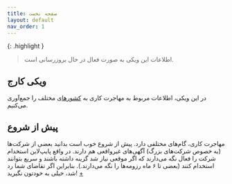 ```yaml
---
title: صفحه نخست
layout: default
nav_order: 1
---
```


{: .highlight }
> اطلاعات این ویکی به صورت فعال در حال بروزرسانی است.


## ویکی کارج
در این ویکی، اطلاعات مربوط به مهاجرت کاری به [کشورها](/countries/index.html)ی مختلف را جمع‌آوری می‌کنیم.

## پیش از شروع
مهاجرت کاری، گام‌های مختلفی دارد. پیش از شروع خوب است بدانید بعضی از شرکت‌ها (به خصوص شرکت‌های بزرگ) آگهی‌های غیرواقعی هم دارند. در واقع پایپ‌لاین استخدام شرکت را فعال نگه می‌دارند که اگر موقعی نیاز شد گزینه‌ داشته باشند و سریع بتوانند استخدام کنند (بعضی تا ۶ ماه رزومه‌ها را نگه می‌دارند.). بنابراین اگر تقاضای شما رد شد، خیلی به خودتون نگیرید! <a href="https://twitter.com/alikahaei/status/1647198830000058370" target="_blank">+</a>